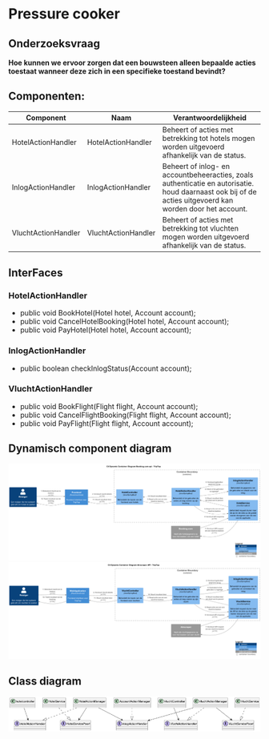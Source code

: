 # Pressure cooker

## Onderzoeksvraag
**Hoe kunnen we ervoor zorgen dat een bouwsteen alleen bepaalde acties toestaat wanneer deze zich in een specifieke toestand bevindt?**

## Componenten:
| Component           | Naam                | Verantwoordelijkheid                                                                                                                                      |
|---------------------|---------------------|-----------------------------------------------------------------------------------------------------------------------------------------------------------|
| HotelActionHandler  | HotelActionHandler  | Beheert of acties met betrekking tot hotels mogen worden uitgevoerd afhankelijk van de status.                                                            |
| InlogActionHandler  | InlogActionHandler  | Beheert of inlog- en accountbeheeracties, zoals authenticatie en autorisatie. houd daarnaast ook bij of de acties uitgevoerd kan worden door het account. |
| VluchtActionHandler | VluchtActionHandler | Beheert of acties met betrekking tot vluchten mogen worden uitgevoerd afhankelijk van de status.                                                          |


## InterFaces
### HotelActionHandler
 - public void BookHotel(Hotel hotel, Account account);
 - public void CancelHotelBooking(Hotel hotel, Account account);
 - public void PayHotel(Hotel hotel, Account account);

### InlogActionHandler
 - public boolean checkInlogStatus(Account account);

### VluchtActionHandler
- public void BookFlight(Flight flight, Account account);
- public void CancelFlightBooking(Flight flight, Account account);
- public void PayFlight(Flight flight, Account account);

## Dynamisch component diagram
![dynamisch diagram hotel](Dynamisch_component_diagram_pressure_cooker_Jordy_Hotel.png)
![dynamisch diagram vlucht](Dynamisch_component_diagram_pressure_cooker_Jordy_Vlucht.png)
## Class diagram
![class diagram pressure cooker](Class_diagram_pressure_cooker_Jordy.png)